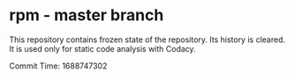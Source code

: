 # rpm - master branch

This repository contains frozen state of the repository.
Its history is cleared. It is used only for static code
analysis with Codacy.

Commit Time: 1688747302